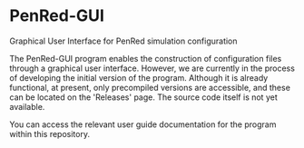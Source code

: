 # PenRed-GUI
Graphical User Interface for PenRed simulation configuration

The PenRed-GUI program enables the construction of configuration files through a graphical user interface. However, we are currently in the process of developing the initial version of the program. Although it is already functional, at present, only precompiled versions are accessible, and these can be located on the 'Releases' page. The source code itself is not yet available.

You can access the relevant user guide documentation for the program within this repository.
